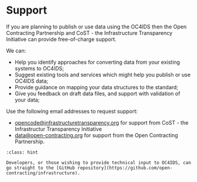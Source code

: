 # Support

If you are planning to publish or use data using the OC4IDS then the Open Contracting Partnership and CoST - the Infrastructure Transparency Initiative can provide free-of-charge support.

We can:

* Help you identify approaches for converting data from your existing systems to OC4IDS;
* Suggest existing tools and services which might help you publish or use OC4IDS data;
* Provide guidance on mapping your data structures to the standard;
* Give you feedback on draft data files, and support with validation of your data;

Use the following email addresses to request support:

* [opencode@infrastructuretransparency.org](mailto:opencode@infrastructuretransparency.org) for support from CoST - the Infrastructur Transparency Initiative
* [data@open-contracting.org](mailto:data@open-contracting.org) for support from the Open Contracting Partnership.

```{admonition} Contributing
:class: hint

Developers, or those wishing to provide technical input to OC4IDS, can go straight to the [GitHub repository](https://github.com/open-contracting/infrastructure).
```

